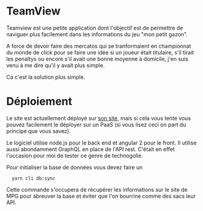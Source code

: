 # TeamView

Teamview est une petite application dont l'objectif est de permettre de naviguer plus facilement dans les informations du jeu "mon petit gazon".

A force de devoir faire des mercatos qui se tranformaient en championnat du monde de click pour se faire une idée si un joueur était titulaire, s'il tirait les penaltys ou encore s'il avait une bonne moyenne à domicile, j'en suis venu à me dire qu'il y avait plus simple.

Ca c'est la solution plus simple.


# Déploiement

Le site est actuellement déployé sur [son site](https://www.mespetitesstats.com), mais si cela vous tente vous pouvez facilement le déployer sur un PaaS (si vous lisez ceci on part du principe que vous savez).

Le logiciel utilise node.js pour le back end et angular 2 pour le front. Il utilise aussi abondamment GraphQL en place de l'API rest. C'était en effet l'occasion pour moi de tester ce genre de technogolie.

Pour initialiser la base de données vous devez faire un
```
  yarn cli db:sync
```

Cette commande s'occupera de récupérer les informations sur le site de MPG pour abreuver la base et éviter que l'on bourrine comme des sacs leur API.  
